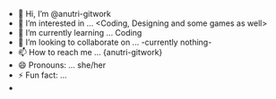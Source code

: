 - 👋 Hi, I’m @anutri-gitwork 
- 👀 I’m interested in ... <Coding, Designing and some games as well>
- 🌱 I’m currently learning ... Coding <theres alot to explore>
- 💞️ I’m looking to collaborate on ... -currently nothing-
- 📫 How to reach me ... {anutri-gitwork}
- 😄 Pronouns: ... she/her
- ⚡ Fun fact: ...
-  <I love spending time on my pc than people>

<!---
anutri-gitwork/anutri-gitwork is a ✨ special ✨ repository because its `README.md` (this file) appears on your GitHub profile.
You can click the Preview link to take a look at your changes.
--->
